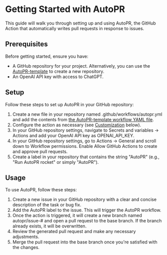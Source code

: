 # Getting Started with AutoPR

This guide will walk you through setting up and using AutoPR, the GitHub Action that automatically writes pull requests in response to issues.

## Prerequisites

Before getting started, ensure you have:

- A GitHub repository for your project. Alternatively, you can use the [AutoPR-template](https://github.com/irgolic/AutoPR-template/) to create a new repository.
- An OpenAI API key with access to ChatGPT.

## Setup

Follow these steps to set up AutoPR in your GitHub repository:

1. Create a new file in your repository named .github/workflows/autopr.yml and add the contents from [the AutoPR-template workflow YAML file](https://github.com/guidevops/autopr-test/blob/main/.github/workflows/autopr.yml).
2. Configure the action as necessary (see [Customization](https://github.com/guidevops/AutoPR/blob/main/USAGE.md#customization) below).
3. In your GitHub repository settings, navigate to Secrets and variables -> Actions and add your OpenAI API key as OPENAI_API_KEY.
4. In your GitHub repository settings, go to Actions -> General and scroll down to Workflow permissions. Enable Allow GitHub Actions to create and approve pull requests.
5. Create a label in your repository that contains the string "AutoPR" (e.g., "Run AutoPR rocket" or simply "AutoPR").

## Usage

To use AutoPR, follow these steps:

1. Create a new issue in your GitHub repository with a clear and concise description of the task or bug fix.
2. Add the AutoPR label to the issue. This will trigger the AutoPR workflow.
3. Once the action is triggered, it will create a new branch named autopr/issue-# and open a pull request to the base branch. If the branch already exists, it will be overwritten.
4. Review the generated pull request and make any necessary adjustments.
5. Merge the pull request into the base branch once you're satisfied with the changes.

